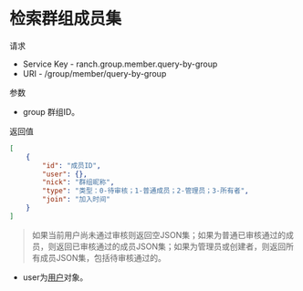 # 检索群组成员集

请求
- Service Key - ranch.group.member.query-by-group
- URI - /group/member/query-by-group

参数
- group 群组ID。

返回值
```json
[
    {
        "id": "成员ID",
        "user": {},
        "nick": "群组昵称",
        "type": "类型：0-待审核；1-普通成员；2-管理员；3-所有者",
        "join": "加入时间"
    }
]
```

> 如果当前用户尚未通过审核则返回空JSON集；如果为普通已审核通过的成员，则返回已审核通过的成员JSON集；如果为管理员或创建者，则返回所有成员JSON集，包括待审核通过的。

- user为[用户](../../../ranch-user/)对象。
